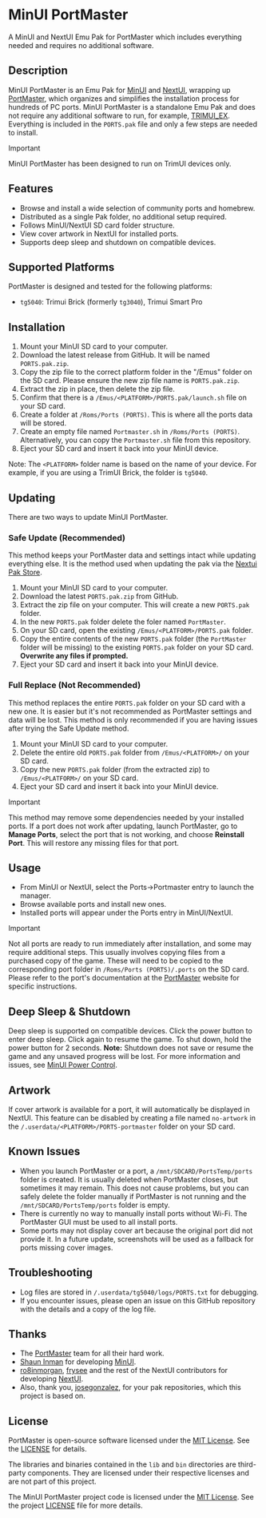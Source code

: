 # MinUI PortMaster

A MinUI and NextUI Emu Pak for PortMaster which includes everything needed and requires no additional software.

## Description

MinUI PortMaster is an Emu Pak for [MinUI](https://github.com/shauninman/MinUI) and [NextUI](https://github.com/LoveRetro/NextUI), wrapping up [PortMaster](https://portmaster.games/), which organizes and simplifies the installation process for hundreds of PC ports. MinUI PortMaster is a standalone Emu Pak and does not require any additional software to run, for example, [TRIMUI_EX](https://github.com/kloptops/TRIMUI_EX). Everything is included in the `PORTS.pak` file and only a few steps are needed to install.

> [!IMPORTANT]
> MinUI PortMaster has been designed to run on TrimUI devices only.

## Features

- Browse and install a wide selection of community ports and homebrew.
- Distributed as a single Pak folder, no additional setup required.
- Follows MinUI/NextUI SD card folder structure.
- View cover artwork in NextUI for installed ports.
- Supports deep sleep and shutdown on compatible devices.

## Supported Platforms

PortMaster is designed and tested for the following platforms:

- `tg5040`: Trimui Brick (formerly `tg3040`), Trimui Smart Pro

## Installation

1. Mount your MinUI SD card to your computer.
2. Download the latest release from GitHub. It will be named `PORTS.pak.zip`.
3. Copy the zip file to the correct platform folder in the "/Emus" folder on the SD card. Please ensure the new zip file name is `PORTS.pak.zip`.
4. Extract the zip in place, then delete the zip file.
5. Confirm that there is a `/Emus/<PLATFORM>/PORTS.pak/launch.sh` file on your SD card.
6. Create a folder at `/Roms/Ports (PORTS)`. This is where all the ports data will be stored.
7. Create an empty file named `Portmaster.sh` in `/Roms/Ports (PORTS)`. Alternatively, you can copy the `Portmaster.sh` file from this repository.
8. Eject your SD card and insert it back into your MinUI device.

Note: The `<PLATFORM>` folder name is based on the name of your device. For example, if you are using a TrimUI Brick, the folder is `tg5040`.

## Updating

There are two ways to update MinUI PortMaster.

### Safe Update (Recommended)

This method keeps your PortMaster data and settings intact while updating everything else. It is the method used when updating the pak via the [Nextui Pak Store](https://github.com/UncleJunVIP/nextui-pak-store).

1. Mount your MinUI SD card to your computer.
2. Download the latest `PORTS.pak.zip` from GitHub.
3. Extract the zip file on your computer. This will create a new `PORTS.pak` folder.
4. In the new `PORTS.pak` folder delete the foler named `PortMaster`.
5. On your SD card, open the existing `/Emus/<PLATFORM>/PORTS.pak` folder.
6. Copy the entire contents of the new `PORTS.pak` folder (the `PortMaster` folder will be missing) to the existing `PORTS.pak` folder on your SD card. **Overwrite any files if prompted.**
7. Eject your SD card and insert it back into your MinUI device.

### Full Replace (Not Recommended)

This method replaces the entire `PORTS.pak` folder on your SD card with a new one. It is easier but it's not recommended as PortMaster settings and data will be lost. This method is only recommended if you are having issues after trying the Safe Update method.

1. Mount your MinUI SD card to your computer.
2. Delete the entire old `PORTS.pak` folder from `/Emus/<PLATFORM>/` on your SD card.
3. Copy the new `PORTS.pak` folder (from the extracted zip) to `/Emus/<PLATFORM>/` on your SD card.
4. Eject your SD card and insert it back into your MinUI device.

> [!IMPORTANT]
> This method may remove some dependencies needed by your installed ports. If a port does not work after updating, launch PortMaster, go to **Manage Ports**, select the port that is not working, and choose **Reinstall Port**. This will restore any missing files for that port.

## Usage

- From MinUI or NextUI, select the Ports->Portmaster entry to launch the manager.
- Browse available ports and install new ones.
- Installed ports will appear under the Ports entry in MinUI/NextUI.

> [!IMPORTANT]
> Not all ports are ready to run immediately after installation, and some may require additional steps. This usually involves copying files from a purchased copy of the game. These will need to be copied to the corresponding port folder in `/Roms/Ports (PORTS)/.ports` on the SD card. Please refer to the port's documentation at the [PortMaster](https://portmaster.games/games.html) website for specific instructions.

## Deep Sleep & Shutdown

Deep sleep is supported on compatible devices. Click the power button to enter deep sleep. Click again to resume the game. To shut down, hold the power button for 2 seconds. **Note:** Shutdown does not save or resume the game and any unsaved progress will be lost. For more information and issues, see [MinUI Power Control](https://github.com/ben16w/minui-power-control).

## Artwork

If cover artwork is available for a port, it will automatically be displayed in NextUI. This feature can be disabled by creating a file named `no-artwork` in the `/.userdata/<PLATFORM>/PORTS-portmaster` folder on your SD card.

## Known Issues

- When you launch PortMaster or a port, a `/mnt/SDCARD/PortsTemp/ports` folder is created. It is usually deleted when PortMaster closes, but sometimes it may remain. This does not cause problems, but you can safely delete the folder manually if PortMaster is not running and the `/mnt/SDCARD/PortsTemp/ports` folder is empty.
- There is currently no way to manually install ports without Wi-Fi. The PortMaster GUI must be used to all install ports.
- Some ports may not display cover art because the original port did not provide it. In a future update, screenshots will be used as a fallback for ports missing cover images.

## Troubleshooting

- Log files are stored in `/.userdata/tg5040/logs/PORTS.txt` for debugging.
- If you encounter issues, please open an issue on this GitHub repository with the details and a copy of the log file.

## Thanks

- The [PortMaster](https://portmaster.games/) team for all their hard work.
- [Shaun Inman](https://github.com/shauninman) for developing [MinUI](https://github.com/shauninman/MinUI).
- [ro8inmorgan](https://github.com/ro8inmorgan), [frysee](https://github.com/frysee) and the rest of the NextUI contributors for developing [NextUI](https://github.com/LoveRetro/NextUI).
- Also, thank you, [josegonzalez](https://github.com/josegonzalez), for your pak repositories, which this project is based on.

## License

PortMaster is open-source software licensed under the [MIT License](https://opensource.org/licenses/MIT). See the [LICENSE](https://raw.githubusercontent.com/PortsMaster/PortMaster-GUI/refs/heads/main/LICENSE) for details.

The libraries and binaries contained in the `lib` and `bin` directories are third-party components. They are licensed under their respective licenses and are not part of this project.

The MinUI PortMaster project code is licensed under the [MIT License](https://opensource.org/licenses/MIT). See the project [LICENSE](LICENSE) file for more details.

